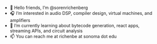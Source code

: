 - 🍉 Hello friends, I’m @sorenrichenberg
- 🎧 I’m interested in audio DSP, compiler design, virtual machines, and amplifiers
- 🐢 I’m currently learning about bytecode generation, react apps, streaming APIs, and circuit analysis
- 📫 You can reach me at richenbe at sonoma dot edu

<!---
sorenrichenberg/sorenrichenberg is a ✨ special ✨ repository because its `README.md` (this file) appears on your GitHub profile.
You can click the Preview link to take a look at your changes.
--->
